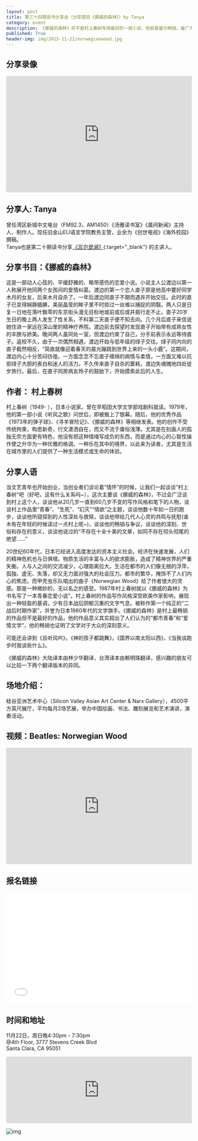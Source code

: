```yaml
---
layout: post
title: 第三十四期读书分享会（分享题目《挪威的森林》）by Tanya
category: event
description: 《挪威的森林》并不是村上春树写得最好的一部小说，但却是最为畅销，最广为人知的一本小说。
published: True
header-img: img/2015-11-22/norwegianwood.jpg 
---
```


## 分享录像

<iframe width="100%" height="315" src="https://www.youtube.com/embed/videoseries?list=PLbwb8x7jMTXLVAQAuqMJxfsxKGhRhWwXd" frameborder="0" allowfullscreen></iframe>

## 分享人: Tanya

曾任湾区新城中文电台（FM92.3，AM1450）《汤雅读书室》《晨间新闻》主持人、制作人。现任旧金山ELI语言学院教务主管，业余为《创世电视》《海外校园》撰稿。  
Tanya也是第二十期读书分享[*《瓦尔登湖》*](http://www.valleyrain.org/event/2015/08/16/walden/){:target="_blank"} 的主讲人。

## 分享书目：《挪威的森林》

这是一部动人心弦的、平缓舒雅的、略带感伤的恋爱小说。小说主人公渡边以第一人称展开他同两个女孩间的爱情纠葛。渡边的第一个恋人直子原是他高中要好同学木月的女友，后来木月自杀了。一年后渡边同直子不期而遇并开始交往。此时的直子已变得娴静腼腆，美丽晶莹的眸子里不时掠过一丝难以捕捉的阴翳。两人只是日复一日地在落叶飘零的东京街头漫无目标地或前或后或并肩行走不止。直子20岁生日的晚上两人发生了性关系，不料第二天直子便不知去向。几个月后直子来信说她住进一家远在深山里的精神疗养院。渡边前去探望时发现直子开始带有成熟女性的丰腴与娇美。晚间两人虽同处一室，但渡边约束了自己，分手前表示永远等待直子。返校不久，由于一次偶然相遇，渡边开始与低年级的绿子交往。绿子同内向的直子截然相反，“简直就像迎着春天的晨光蹦跳到世界上来的一头小鹿”。这期间，渡边内心十分苦闷彷徨。一方面念念不忘直子缠绵的病情与柔情，一方面又难以抗拒绿子大胆的表白和迷人的活力。不久传来直子自杀的噩耗，渡边失魂魄地四处徒步旅行。最后，在直子同房病友玲子的鼓励下，开始摸索此后的人生。

## 作者： 村上春树

村上春树（1949- ），日本小说家。曾在早稻田大学文学部戏剧科就读。1979年，他的第一部小说《听风之歌》问世后，即被搬上了银幕。随后，他的优秀作品《1973年的弹子球》、《寻羊冒险记》、《挪威的森林》等相继发表。他的创作不受传统拘束，构思新奇，行文潇洒自在，而又不流于庸俗浅薄。尤其是在刻画人的孤独无奈方面更有特色，他没有把这种情绪写成负的东西，而是通过内心的心智性操作使之升华为一种优雅的格调，一种乐在其中的境界，以此来为读者，尤其是生活在城市里的人们提供了一种生活模式或生命的体验。

## 分享人语

当文艺青年也开始创业，当创业者们谈论着“情怀”的时候，让我们一起谈谈“村上春树”吧（好吧，这有什么关系吗~），这次主要谈《挪威的森林》，不过会广泛谈到村上这个人，谈谈他从20几岁一直到60几岁不变的写作风格和笔下的人物，谈谈村上作品里“青春”、“生死”、“幻灭”“情欲”之主题，谈谈他数十年如一日的跑步，谈谈他所窥探到的人性深处与救赎，谈谈他带给几代人心灵的共鸣与抚慰(谁木有在年轻的时候读过一点村上呢~)，谈谈他的畅销与争议，谈谈他的深刻、世俗和存在的意义，谈谈他说过的“不存在十全十美的文章，如同不存在彻头彻尾的绝望……”

20世纪60年代，日本已经进入高度发达的资本主义社会。经济在快速发展，人们的精神危机也与日俱增。物质生活的丰富与人的欲求膨胀，造成了精神世界的严重失衡。人与人之间的交流减少，心理距离拉大。生活在都市的人们像无根的浮萍，孤独、虚无、失落，却又无力面对强大的社会压力。都市的繁华，掩饰不了人们内心的焦虑。而甲壳虫乐队唱出的曲子《Norwegian Wood》给了作者很大的灵感。那是一种微妙的，无以名之的感受。1987年村上春树就以《挪威的森林》为书名写了一本青春恋爱小说”。村上春树的作品写作风格深受欧美作家影响，展现出一种轻盈的基调，少有日本战后阴郁沉重的文字气息。被称作第一个纯正的“二战后时期作家”，并誉为日本1980年代的文学旗手。《挪威的森林》是村上最畅销的作品但不是最好的作品，他的作品意义其实超出了人们认为的“都市青春”和“爱情文学”，他的畅销也证明了文学对于大众的深刻意义。

可能还会讲到《且听风吟》，《神的孩子都跳舞》，《国界以南太阳以西》，《当我谈跑步时我谈些什么》。

《挪威的森林》大陆译本由林少华翻译，台湾译本由赖明珠翻译，感兴趣的朋友可以比较一下两个翻译版本的异同。

## 场地介绍：
硅谷亚洲艺术中心（Silicon Valley Asian Art Center & Narx Gallery），4500平方英尺展厅，平均每月2场艺展，举办中国绘画、书法、雕刻展览和艺术演讲，演奏活动。

## 视频：Beatles: Norwegian Wood

<iframe width="100%" height="315" src="https://www.youtube.com/embed/rl2xQAeCvOc" frameborder="0" allowfullscreen></iframe>


## 报名链接

<div style="width:100%; text-align:left;" ><iframe  src="//eventbrite.com/tickets-external?eid=19555856092&ref=etckt" frameborder="0" height="300" width="100%" vspace="0" hspace="0" marginheight="5" marginwidth="5" scrolling="auto" allowtransparency="true"></iframe></div>

## 时间和地址

11月22日，周日晚4:30pm - 7:30pm  
@4th Floor, 3777 Stevens Creek Blvd  
Santa Clara, CA 95051

<iframe width="100%" height="180" frameborder="0" style="border:0"
src="https://www.google.com/maps/embed/v1/place?q=3777%20Stevens%20Creek%20Blvd%20Santa%20Clara%2C%20CA%2095054&key=AIzaSyBU8Fpde0IWAvSPYuvrpcjOHm_8scuCusk" allowfullscreen></iframe>

![img](http://img6.douban.com/lpic/s1228930.jpg)

